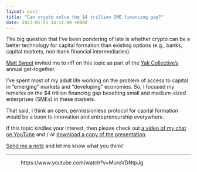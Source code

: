 ```yaml
---
layout: post
title: "Can crypto solve the $4 trillion SME financing gap?"
date: 2023-01-23 14:11:09 +0000
---
```


<!-- wp:paragraph {"style":{"elements":{"link":{"color":{"text":"var:preset|color|primary"}}}}} -->
<p class="has-link-color">The big question that I’ve been pondering of late is whether crypto can be a better technology for capital formation than existing options (e.g., banks, capital markets, non-bank financial intermediaries).</p>
<!-- /wp:paragraph -->

<!-- wp:paragraph {"style":{"elements":{"link":{"color":{"text":"var:preset|color|primary"}}}}} -->
<p class="has-link-color"><a href="https://www.msweet.net">Matt Sweet</a> invited me to riff on this topic as part of the <a href="https://www.yakcollective.org">Yak Collective’s</a> annual get-together.</p>
<!-- /wp:paragraph -->

<!-- wp:paragraph {"style":{"elements":{"link":{"color":{"text":"var:preset|color|primary"}}}}} -->
<p class="has-link-color">I’ve spent most of my adult life working on the problem of access to capital in “emerging” markets and “developing” economies. So, I focused my remarks on the $4 trillion financing gap besetting small and medium-sized enterprises (SMEs) in these markets.</p>
<!-- /wp:paragraph -->

<!-- wp:paragraph {"style":{"elements":{"link":{"color":{"text":"var:preset|color|primary"}}}}} -->
<p class="has-link-color">That said, I think an open, permissionless protocol for capital formation would be a boon to innovation and entrepreneurship everywhere.</p>
<!-- /wp:paragraph -->

<!-- wp:paragraph {"style":{"elements":{"link":{"color":{"text":"var:preset|color|primary"}}}}} -->
<p class="has-link-color">If this topic kindles your interest, then please check out <a href="https://www.youtube.com/watch?v=MuroVDNtpJg">a video of my chat on YouTube</a> and / or <a href="https://caseyjr.org/wp-content/uploads/2023/01/mike-casey-can-crypto-solve-the-4-trillion-sme-financing-gap.pdf">download a copy of the presentation</a>.</p>
<!-- /wp:paragraph -->

<!-- wp:paragraph {"style":{"elements":{"link":{"color":{"text":"var:preset|color|primary"}}}}} -->
<p class="has-link-color"><a href="mailto:mike@porticoadvisers.com?subject=Open%20protocol%20for%20capital%20formation”">Send me a note</a> and let me know what you think!</p>
<!-- /wp:paragraph -->

<!-- wp:separator {"backgroundColor":"primary","className":"is-style-dots"} -->
<hr class="wp-block-separator has-text-color has-primary-color has-alpha-channel-opacity has-primary-background-color has-background is-style-dots" />
<!-- /wp:separator -->

<!-- wp:embed {"url":"https://www.youtube.com/watch?v=MuroVDNtpJg","type":"video","providerNameSlug":"youtube","responsive":true,"className":"wp-embed-aspect-4-3 wp-has-aspect-ratio"} -->
<figure class="wp-block-embed is-type-video is-provider-youtube wp-block-embed-youtube wp-embed-aspect-4-3 wp-has-aspect-ratio"><div class="wp-block-embed__wrapper">
https://www.youtube.com/watch?v=MuroVDNtpJg
</div></figure>
<!-- /wp:embed -->
